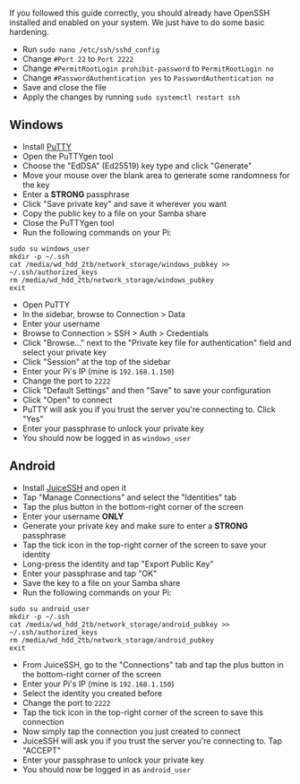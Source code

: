 If you followed this guide correctly, you should already have OpenSSH installed and enabled on your system. We just have to do some basic hardening.
- Run `sudo nano /etc/ssh/sshd_config`
- Change `#Port 22` to `Port 2222`
- Change `#PermitRootLogin prohibit-password` to `PermitRootLogin no`
- Change `#PasswordAuthentication yes` to `PasswordAuthentication no`
- Save and close the file
- Apply the changes by running `sudo systemctl restart ssh`

## Windows
- Install [PuTTY](https://putty.org/)
- Open the PuTTYgen tool
- Choose the "EdDSA" (Ed25519) key type and click "Generate"
- Move your mouse over the blank area to generate some randomness for the key
- Enter a **STRONG** passphrase
- Click "Save private key" and save it wherever you want
- Copy the public key to a file on your Samba share
- Close the PuTTYgen tool
- Run the following commands on your Pi:
```
sudo su windows_user
mkdir -p ~/.ssh
cat /media/wd_hdd_2tb/network_storage/windows_pubkey >> ~/.ssh/authorized_keys
rm /media/wd_hdd_2tb/network_storage/windows_pubkey
exit
```
- Open PuTTY
- In the sidebar, browse to Connection > Data
- Enter your username
- Browse to Connection > SSH > Auth > Credentials
- Click "Browse..." next to the "Private key file for authentication" field and select your private key
- Click "Session" at the top of the sidebar
- Enter your Pi's IP (mine is `192.168.1.150`)
- Change the port to `2222`
- Click "Default Settings" and then "Save" to save your configuration
- Click "Open" to connect
- PuTTY will ask you if you trust the server you're connecting to. Click "Yes"
- Enter your passphrase to unlock your private key
- You should now be logged in as `windows_user`

## Android
- Install [JuiceSSH](https://juicessh.com/) and open it
- Tap "Manage Connections" and select the "Identities" tab
- Tap the plus button in the bottom-right corner of the screen
- Enter your username **ONLY**
- Generate your private key and make sure to enter a **STRONG** passphrase
- Tap the tick icon in the top-right corner of the screen to save your identity
- Long-press the identity and tap "Export Public Key"
- Enter your passphrase and tap "OK"
- Save the key to a file on your Samba share
- Run the following commands on your Pi:
```
sudo su android_user
mkdir -p ~/.ssh
cat /media/wd_hdd_2tb/network_storage/android_pubkey >> ~/.ssh/authorized_keys
rm /media/wd_hdd_2tb/network_storage/android_pubkey
exit
```
- From JuiceSSH, go to the "Connections" tab and tap the plus button in the bottom-right corner of the screen
- Enter your Pi's IP (mine is `192.168.1.150`)
- Select the identity you created before
- Change the port to `2222`
- Tap the tick icon in the top-right corner of the screen to save this connection
- Now simply tap the connection you just created to connect
- JuiceSSH will ask you if you trust the server you're connecting to. Tap "ACCEPT"
- Enter your passphrase to unlock your private key
- You should now be logged in as `android_user`
